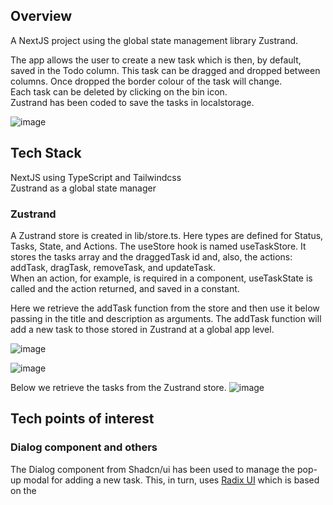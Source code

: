 ## Overview  
A NextJS project using the global state management library Zustrand.  

The app allows the user to create a new task which is then, by default, saved in the Todo column. This task can be dragged and dropped between columns. Once dropped the border colour of the task will change.  
Each task can be deleted by clicking on the bin icon.  
Zustrand has been coded to save the tasks in localstorage.  

![image](https://github.com/johnhm22/nextjs-and-zustand/assets/71333679/69295186-999a-4549-b699-7577dbe1b768)


## Tech Stack  
NextJS using TypeScript and Tailwindcss  
Zustrand as a global state manager  

### Zustrand  
A Zustrand store is created in lib/store.ts. Here types are defined for Status, Tasks, State, and Actions. The useStore hook is named useTaskStore. It stores the tasks array and the draggedTask id and, also, the actions: addTask, dragTask, removeTask, and updateTask.  
When an action, for example, is required in a component, useTaskState is called and the action returned, and saved in a constant.  

Here we retrieve the addTask function from the store and then use it below passing in the title and description as arguments. The addTask function will add a new task to those stored in Zustrand at a global app level.

![image](https://github.com/johnhm22/nextjs-and-zustand/assets/71333679/fbfa8006-a202-470e-a24f-eef9bd422c63)


![image](https://github.com/johnhm22/nextjs-and-zustand/assets/71333679/287479d5-38ba-417b-a4e3-45ea3fc4ab5b)  

Below we retrieve the tasks from the Zustrand store.
![image](https://github.com/johnhm22/nextjs-and-zustand/assets/71333679/457a3bf9-4c07-4c9d-8dcb-1934e6a52c26)


## Tech points of interest  
### Dialog component and others  
The Dialog component from Shadcn/ui has been used to manage the pop-up modal for adding a new task. This, in turn, uses [Radix UI](https://www.radix-ui.com/) which is based on the <dialog> html element.  Other components from Shadcn that have been used are Input, Button, and Textarea. 

### Class Variance Authority  
Otherwise referrred to as cva, it can be downloaded from npm.  This is a small library that allows props to be added to a Button component and so make available a wide range of different display properties.  

### clsx  
Described as a 'tiny (239B) utility' in npm which allows classNames to be constructed conditionally. Thus a className can be defined containing certain tailwind styles which are applied based on whether a stated condition is truthy falsey.  In this app example, the border colour of the task changes according to whether the status is 'Todo', 'In Progress', or 'Done'.  

### Tailwind Merge (twMerge)  
This utility function (699 kB), available from npm, allows the developer to make custom, 'one-off' changes to the pre-defined styles for a component such as a button. When the custom style is merged with the default styles the desired custom style can be ignored. This is due to the operation of CSS cascade which orders styles. twMerge ensures this doesn't happen and what you want is what you see.  
[Read about it here](https://github.com/dcastil/tailwind-merge/blob/v2.3.0/docs/what-is-it-for.md)

## How to use  
Simply clone this directory, run 'npm install', or similar from another package manager, and then 'npm run dev' or the equivalent package manager command.

### Credit  
Coding is basically from https://www.youtube.com/watch?v=BxohoXjbhKc by Hamed Bahram, the publisher of some great material on YouTube.  

